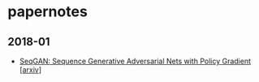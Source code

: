 # papernotes

## 2018-01

- [SeqGAN: Sequence Generative Adversarial Nets with Policy Gradient](https://github.com/Bayesian-Razor/papernotes/blob/master/notes/seqgan.md) [[arxiv](https://arxiv.org/abs/1609.05473)]